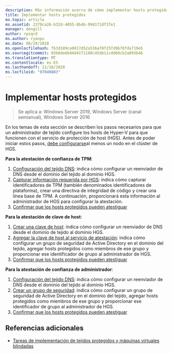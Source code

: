 ```yaml
---
description: Más información acerca de cómo implementar hosts protegidos
title: Implementar hosts protegidos
ms.topic: article
ms.assetid: 2379ca26-b32d-4055-8b4b-99d1f2df37e1
manager: dongill
author: rpsqrd
ms.author: ryanpu
ms.date: 08/29/2018
ms.openlocfilehash: fb3d189ce0817d52a536af8f25fd9b78fda719e5
ms.sourcegitcommit: 65b6de6b44d41f1180c45db11cdd60cb2a093b46
ms.translationtype: MT
ms.contentlocale: es-ES
ms.lasthandoff: 12/10/2020
ms.locfileid: "97049883"
---
```

# <a name="deploy-guarded-hosts"></a>Implementar hosts protegidos

>Se aplica a: Windows Server 2019, Windows Server (canal semianual), Windows Server 2016

En los temas de esta sección se describen los pasos necesarios para que un administrador de tejido configure los hosts de Hyper-V para que funcionen con el servicio de protección de host (HGS). Antes de poder iniciar estos pasos, [debe configurarse](guarded-fabric-setting-up-the-host-guardian-service-hgs.md)al menos un nodo en el clúster de HGS.

**Para la atestación de confianza de TPM**:
1. [Configuración del tejido DNS](guarded-fabric-configuring-fabric-dns.md): indica cómo configurar un reenviador de DNS desde el dominio del tejido al dominio HGS.
2. [Capturar información requerida por HGS](guarded-fabric-tpm-trusted-attestation-capturing-hardware.md): indica cómo capturar identificadores de TPM (también denominados identificadores de plataforma), crear una directiva de integridad de código y crear una línea base de TPM. A continuación, proporcionará esta información al administrador de HGS para configurar la atestación.
3. [Confirmar que los hosts protegidos pueden atestiguar](guarded-fabric-confirm-hosts-can-attest-successfully.md)

**Para la atestación de clave de host**:
1. [Crear una clave de host](guarded-fabric-create-host-key.md#create-a-host-key): indica cómo configurar un reenviador de DNS desde el dominio de tejido al dominio HGS.
2. [Agregar la clave de host al servicio de atestación](guarded-fabric-create-host-key.md#add-the-host-key-to-the-attestation-service): indica cómo configurar un grupo de seguridad de Active Directory en el dominio del tejido, agregar hosts protegidos como miembros de ese grupo y proporcionar ese identificador de grupo al administrador de HGS.
3. [Confirmar que los hosts protegidos pueden atestiguar](guarded-fabric-confirm-hosts-can-attest-successfully.md)


**Para la atestación de confianza de administrador**:
1. [Configuración del tejido DNS](guarded-fabric-configuring-fabric-dns.md): indica cómo configurar un reenviador de DNS desde el dominio del tejido al dominio HGS.
2. [Crear un grupo de seguridad](guarded-fabric-admin-trusted-attestation-creating-a-security-group.md): indica cómo configurar un grupo de seguridad de Active Directory en el dominio del tejido, agregar hosts protegidos como miembros de ese grupo y proporcionar ese identificador de grupo al administrador de HGS.
3. [Confirmar que los hosts protegidos pueden atestiguar](guarded-fabric-confirm-hosts-can-attest-successfully.md)


## <a name="additional-references"></a>Referencias adicionales

- [Tareas de implementación de tejidos protegidos y máquinas virtuales blindadas](guarded-fabric-deploying-hgs-overview.md#deployment-tasks-for-guarded-fabrics-and-shielded-vms)

